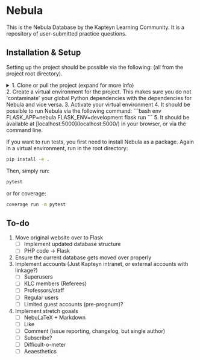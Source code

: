 # Nebula
This is the Nebula Database by the Kapteyn Learning Community.
It is a repository of user-submitted practice questions.

## Installation & Setup
Setting up the project should be possible via the following: (all from the project root directory).
<details> 
<summary>1. Clone or pull the project (expand for more info)</summary>
```bash
git clone https://gitlab.astro.rug.nl/sirius-a/nebula.git
```

</details>
2. Create a virtual environment for the project. This makes sure you do not 'contaminate' your global Python dependencies with the dependencies for Nebula and vice versa.
3. Activate your virtual environment
4. It should be possible to run Nebula via the following command:
```bash
env FLASK_APP=nebula FLASK_ENV=development flask run
```
5. It should be available at [localhost:5000](localhost:5000/) in your browser, or via the command line.


If you want to run tests, you first need to install Nebula as a package. Again in a virtual environment, run in the root directory:
```bash
pip install -e .
```
Then, simply run:
```bash
pytest
```
or for coverage:
```bash
coverage run -m pytest
```


## To-do

1. Move original website over to Flask
    - [ ] Implement updated database structure
    - [ ] PHP code -> Flask
2. Ensure the current database gets moved over properly
3. Implement accounts (Just Kapteyn intranet, or external accounts with linkage?)
    - [ ] Superusers
    - [ ] KLC members (Referees)
    - [ ] Professors/staff
    - [ ] Regular users
    - [ ] Limited guest accounts (pre-prognum)?
4. Implement stretch goaals
    - [ ] NebuLaTeX + Markdown
    - [ ] Like
    - [ ] Comment (issue reporting, changelog, but single author)
    - [ ] Subscribe?
    - [ ] Difficult-o-meter
    - [ ] Aeaesthetics
